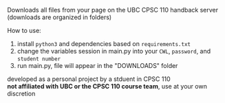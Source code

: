 Downloads all files from your page on the UBC CPSC 110 handback server<br>
(downloads are organized in folders)

How to use:
1. install `python3` and dependencies based on `requirements.txt`
2. change the variables session in main.py into your `CWL`, `password`, and `student number`
3. run main.py, file will appear in the "DOWNLOADS" folder

developed as a personal project by a stduent in CPSC 110<br>
**not affiliated with UBC or the CPSC 110 course team**, use at your own discretion
